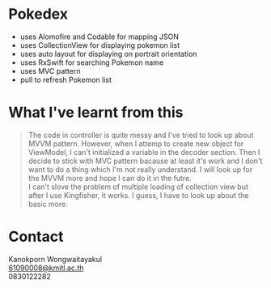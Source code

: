 # Pokedex
- uses Alomofire and Codable for mapping JSON
- uses CollectionView for displaying pokemon list
- uses auto layout for displaying on portrait orientation
- uses RxSwift for searching Pokemon name
- uses MVC pattern
- pull to refresh Pokemon list

# What I've learnt from this 
> The code in controller is quite messy and I've tried to look up about MVVM pattern. However, when I attemp to create new object for ViewModel, I can't initialized a variable in the decoder section. Then I decide to stick with MVC pattern bacause at least it's work and I don't want to do a thing which I'm not really understand. I will look up for the MVVM more and hope I can do it in the futre.  
> I can't slove the problem of multiple loading of collection view but after I use Kingfisher, it works. I guess, I have to look up about the basic more.

# Contact
Kanokporn Wongwaitayakul  
61090008@kmitl.ac.th  
0830122282  
  
  
